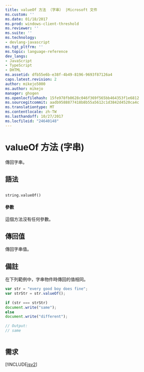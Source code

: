 ```yaml
---
title: valueOf 方法 （字串） |Microsoft 文件
ms.custom: ''
ms.date: 01/18/2017
ms.prod: windows-client-threshold
ms.reviewer: ''
ms.suite: ''
ms.technology:
- devlang-javascript
ms.tgt_pltfrm: ''
ms.topic: language-reference
dev_langs:
- JavaScript
- TypeScript
- DHTML
ms.assetid: dfb55e6b-e38f-4b49-8196-9693f87126a4
caps.latest.revision: 2
author: mikejo5000
ms.author: mikejo
manager: ghogen
ms.openlocfilehash: 15fe978fb0628c046f369f565bb464353f1e6812
ms.sourcegitcommit: aadb9588877418b8b55a5612c1d3842d4520ca4c
ms.translationtype: MT
ms.contentlocale: zh-TW
ms.lasthandoff: 10/27/2017
ms.locfileid: "24640148"
---
```

# <a name="valueof-method-string"></a>valueOf 方法 (字串)
傳回字串。  
  
## <a name="syntax"></a>語法  
  
```  
  
string.valueOf()  
```  
  
#### <a name="parameters"></a>參數  
 這個方法沒有任何參數。  
  
## <a name="return-value"></a>傳回值  
 傳回字串值。  
  
## <a name="remarks"></a>備註  
 在下列範例中，字串物件時傳回的值相同。  
  
```JavaScript  
var str = "every good boy does fine";  
var strStr = str.valueOf();  
  
if (str === strStr)  
document.write("same");  
else  
document.write("different");  
  
// Output:  
// same  
  
```  
  
## <a name="requirements"></a>需求  
 [!INCLUDE[jsv2](../../javascript/reference/includes/jsv2-md.md)]